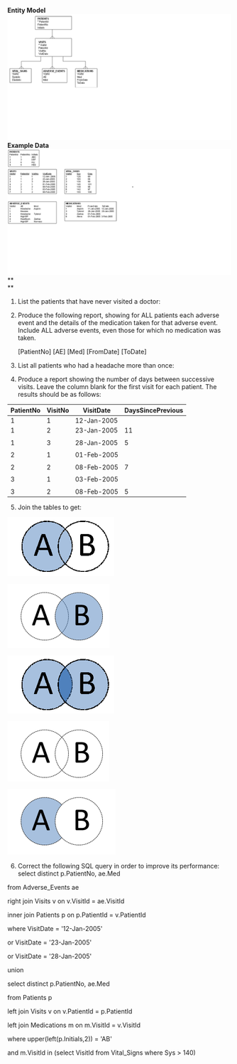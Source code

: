 **Entity Model**
![alt text](entity.png "Title")
**Example Data**
![alt text](data.png "Title")
**\
**

1.  List the patients that have never visited a doctor:

2.  Produce the following report, showing for ALL patients each adverse
    event and the details of the medication taken for that adverse
    event. Include ALL adverse events, even those for which no
    medication was taken.

    [PatientNo] [AE] [Med] [FromDate] [ToDate]

3.  List all patients who had a headache more than once:

4.  Produce a report showing the number of days between successive
    visits. Leave the column blank for the first visit for each patient.
    The results should be as follows:
 
 |PatientNo | VisitNo | VisitDate | DaysSincePrevious| 
 |----------|---------|-----------|------------------|
 |1         | 1       | 12-Jan-2005 |                |
 |1 | 2 | 23-Jan-2005 | 11 |
 |  |   |             |    |
 |1 | 3 | 28-Jan-2005 | 5  |
 |  |   |             |    |
 |2 | 1 | 01-Feb-2005 |    |
 |  |   |             |    |
 |2 | 2 | 08-Feb-2005 | 7  |
 |  |   |             |    |
 |3 | 1 | 03-Feb-2005 |    |
 |  |   |             |    |
 |3 | 2 | 08-Feb-2005 | 5  |
 
  

5.  Join the tables to get:

![alt text](ab.png "Title")

![alt text](ab1.png "Title")

![alt text](ab2.png "Title")

![alt text](ab3.png "Title")

![alt text](ab4.png "Title")

6.  Correct the following SQL query in order to improve its performance:
select distinct p.PatientNo, ae.Med

from Adverse\_Events ae

right join Visits v on v.VisitId = ae.VisitId

inner join Patients p on p.PatientId = v.PatientId

where VisitDate = \'12-Jan-2005\'

or VisitDate = \'23-Jan-2005\'

or VisitDate = \'28-Jan-2005\'

union

select distinct p.PatientNo, ae.Med

from Patients p

left join Visits v on v.PatientId = p.PatientId

left join Medications m on m.VisitId = v.VisitId

where upper(left(p.Initials,2)) = \'AB\'

and m.VisitId in (select VisitId from Vital\_Signs where Sys \> 140)
